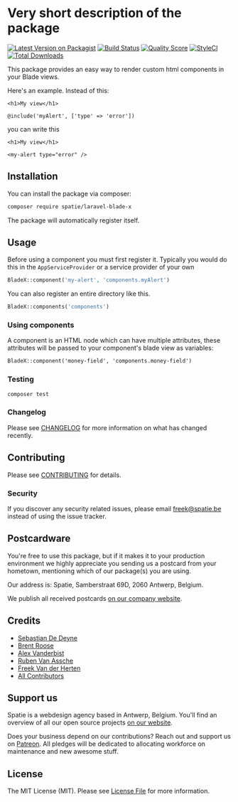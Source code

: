 # Very short description of the package

[![Latest Version on Packagist](https://img.shields.io/packagist/v/spatie/laravel-blade-x.svg?style=flat-square)](https://packagist.org/packages/spatie/laravel-blade-x)
[![Build Status](https://img.shields.io/travis/spatie/laravel-blade-x/master.svg?style=flat-square)](https://travis-ci.org/spatie/laravel-blade-x)
[![Quality Score](https://img.shields.io/scrutinizer/g/spatie/laravel-blade-x.svg?style=flat-square)](https://scrutinizer-ci.com/g/spatie/laravel-blade-x)
[![StyleCI](https://github.styleci.io/repos/150733020/shield?branch=master)](https://github.styleci.io/repos/150733020)
[![Total Downloads](https://img.shields.io/packagist/dt/spatie/laravel-blade-x.svg?style=flat-square)](https://packagist.org/packages/spatie/laravel-blade-x)

This package provides an easy way to render custom html components in your Blade views.

Here's an example. Instead of this:

```blade
<h1>My view</h1>

@include('myAlert', ['type' => 'error'])
```

you can write this

```blade
<h1>My view</h1>

<my-alert type="error" />
```

## Installation

You can install the package via composer:

```bash
composer require spatie/laravel-blade-x
```

The package will automatically register itself.

## Usage

Before using a component you must first register it. Typically you would do this in the `AppServiceProvider` or a service provider of your own

```php
BladeX::component('my-alert', 'components.myAlert')
```

You can also register an entire directory like this.

```php
BladeX::components('components')
```

### Using components
A component is an HTML node which can have multiple attributes, these attributes will be passed to your component's blade view as variables:
```html
BladeX::component('money-field', 'components.money-field')
```


### Testing

``` bash
composer test
```

### Changelog

Please see [CHANGELOG](CHANGELOG.md) for more information on what has changed recently.

## Contributing

Please see [CONTRIBUTING](CONTRIBUTING.md) for details.

### Security

If you discover any security related issues, please email freek@spatie.be instead of using the issue tracker.

## Postcardware

You're free to use this package, but if it makes it to your production environment we highly appreciate you sending us a postcard from your hometown, mentioning which of our package(s) you are using.

Our address is: Spatie, Samberstraat 69D, 2060 Antwerp, Belgium.

We publish all received postcards [on our company website](https://spatie.be/en/opensource/postcards).

## Credits

- [Sebastian De Deyne](https://github.com/sebdedeyne)
- [Brent Roose](https://github.com/brendt)
- [Alex Vanderbist](https://github.com/alexvanderbist)
- [Ruben Van Assche](https://github.com/rubenvanassche)
- [Freek Van der Herten](https://github.com/freekmurze)
- [All Contributors](../../contributors)

## Support us

Spatie is a webdesign agency based in Antwerp, Belgium. You'll find an overview of all our open source projects [on our website](https://spatie.be/opensource).

Does your business depend on our contributions? Reach out and support us on [Patreon](https://www.patreon.com/spatie). 
All pledges will be dedicated to allocating workforce on maintenance and new awesome stuff.

## License

The MIT License (MIT). Please see [License File](LICENSE.md) for more information.
